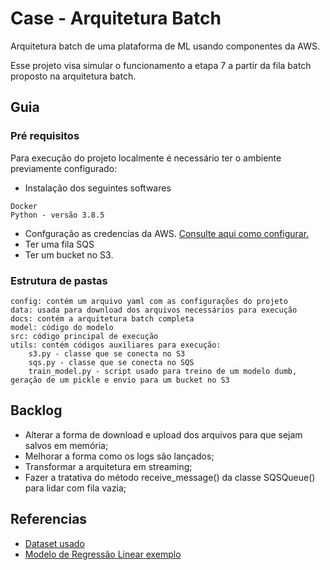 # Case - Arquitetura Batch

Arquitetura batch de uma plataforma de ML usando componentes da AWS.

Esse projeto visa simular o funcionamento a etapa 7 a partir da fila batch proposto na arquitetura batch.

## Guia

### Pré requisitos

Para execução do projeto localmente é necessário ter o ambiente previamente configurado:
* Instalação dos seguintes softwares

```
Docker 
Python - versão 3.8.5
```

* Confguração as credencias da AWS. [Consulte aqui como configurar.](https://docs.aws.amazon.com/cli/latest/userguide/cli-configure-files.html)
* Ter uma fila SQS
* Ter um bucket no S3.


### Estrutura de pastas

    config: contém um arquivo yaml com as configurações do projeto
    data: usada para download dos arquivos necessários para execução
    docs: contém a arquitetura batch completa
    model: código do modelo
    src: código principal de execução
    utils: contém códigos auxiliares para execução:
        s3.py - classe que se conecta no S3
        sqs.py - classe que se conecta no SQS
        train_model.py - script usado para treino de um modelo dumb, geração de um pickle e envio para um bucket no S3

## Backlog
* Alterar a forma de download e upload dos arquivos para que sejam salvos em memória;
* Melhorar a forma como os logs são lançados;
* Transformar a arquitetura em streaming;
* Fazer a tratativa do método receive_message() da classe SQSQueue() para lidar com fila vazia;

## Referencias
* [Dataset usado](https://docs.aws.amazon.com/cli/latest/userguide/cli-configure-files.html) 
* [Modelo de Regressão Linear exemplo](https://docs.aws.amazon.com/cli/latest/userguide/cli-configure-files.html) 
